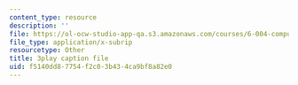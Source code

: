 ```yaml
---
content_type: resource
description: ''
file: https://ol-ocw-studio-app-qa.s3.amazonaws.com/courses/6-004-computation-structures-spring-2017/f5140dd87754f2c03b434ca9bf8a82e0_QCo-RtfLzyc.srt
file_type: application/x-subrip
resourcetype: Other
title: 3play caption file
uid: f5140dd8-7754-f2c0-3b43-4ca9bf8a82e0
---
```

